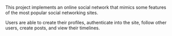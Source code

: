 This project implements an online social network that mimics some features of the most popular social networking sites. 

Users are able to create their profiles, authenticate into the site, follow other users, create posts, and view their timelines.  